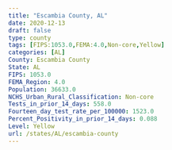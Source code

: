 ```yaml
---
title: "Escambia County, AL"
date: 2020-12-13
draft: false
type: county
tags: [FIPS:1053.0,FEMA:4.0,Non-core,Yellow]
categories: [AL]
County: Escambia County
State: AL
FIPS: 1053.0
FEMA_Region: 4.0
Population: 36633.0
NCHS_Urban_Rural_Classification: Non-core
Tests_in_prior_14_days: 558.0
Fourteen_day_test_rate_per_100000: 1523.0
Percent_Positivity_in_prior_14_days: 0.088
Level: Yellow
url: /states/AL/escambia-county
---
```



